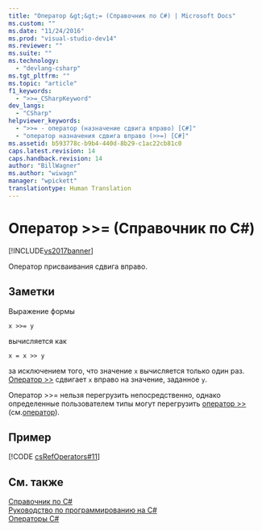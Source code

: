 ```yaml
---
title: "Оператор &gt;&gt;= (Справочник по C#) | Microsoft Docs"
ms.custom: ""
ms.date: "11/24/2016"
ms.prod: "visual-studio-dev14"
ms.reviewer: ""
ms.suite: ""
ms.technology: 
  - "devlang-csharp"
ms.tgt_pltfrm: ""
ms.topic: "article"
f1_keywords: 
  - ">>=_CSharpKeyword"
dev_langs: 
  - "CSharp"
helpviewer_keywords: 
  - ">>= - оператор (назначение сдвига вправо) [C#]"
  - "оператор назначения сдвига вправо (>>=) [C#]"
ms.assetid: b593778c-b9b4-440d-8b29-c1ac22cb81c0
caps.latest.revision: 14
caps.handback.revision: 14
author: "BillWagner"
ms.author: "wiwagn"
manager: "wpickett"
translationtype: Human Translation
---
```

# Оператор &gt;&gt;= (Справочник по C#)
[!INCLUDE[vs2017banner](../../../csharp/includes/vs2017banner.md)]

Оператор присваивания сдвига вправо.  
  
## Заметки  
 Выражение формы  
  
```  
x >>= y  
```  
  
 вычисляется как  
  
```  
x = x >> y  
```  
  
 за исключением того, что значение `x` вычисляется только один раз.  [Оператор \>\>](../../../csharp/language-reference/operators/right-shift-operator.md) сдвигает `x` вправо на значение, заданное `y`.  
  
 Оператор \>\>\= нельзя перегрузить непосредственно, однако определенные пользователем типы могут перегрузить [оператор \>\>](../../../csharp/language-reference/operators/right-shift-operator.md) \(см.[оператор](../../../csharp/language-reference/keywords/operator.md)\).  
  
## Пример  
 [!CODE [csRefOperators#11](../CodeSnippet/VS_Snippets_VBCSharp/csrefOperators#11)]  
  
## См. также  
 [Справочник по C\#](../../../csharp/language-reference/index.md)   
 [Руководство по программированию на C\#](../../../csharp/programming-guide/index.md)   
 [Операторы C\#](../../../csharp/language-reference/operators/index.md)